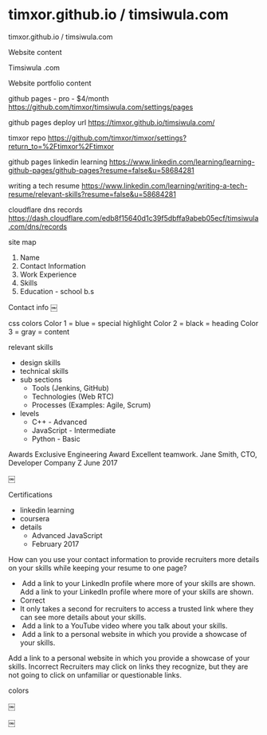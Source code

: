 # timxor.github.io / timsiwula.com

timxor.github.io / timsiwula.com

Website content

Timsiwula .com

Website portfolio content


github pages - pro - $4/month
https://github.com/timxor/timsiwula.com/settings/pages

github pages deploy url
https://timxor.github.io/timsiwula.com/

timxor repo
https://github.com/timxor/timxor/settings?return_to=%2Ftimxor%2Ftimxor

github pages linkedin learning
https://www.linkedin.com/learning/learning-github-pages/github-pages?resume=false&u=58684281

writing a tech resume
https://www.linkedin.com/learning/writing-a-tech-resume/relevant-skills?resume=false&u=58684281


cloudflare dns records
https://dash.cloudflare.com/edb8f15640d1c39f5dbffa9abeb05ecf/timsiwula.com/dns/records





site map

1. Name <blue>
2. Contact Information  <black>
3. Work Experience <black>
4. Skills
5. Education 
            - school <blue> b.s



Contact info
￼





css colors
Color 1 = blue = special highlight 
Color 2 = black = heading 
Color 3 = gray = content





relevant skills

- design skills
- technical skills
- sub sections
    - Tools (Jenkins, GitHub)
    - Technologies (Web RTC)
    - Processes (Examples: Agile, Scrum)
- levels
    - C++ - Advanced
    - JavaScript - Intermediate
    - Python - Basic






Awards
Exclusive Engineering Award
Excellent teamwork.
Jane Smith, CTO, Developer Company Z
June 2017


￼



Certifications
- linkedin learning
- coursera
- details
    - Advanced JavaScript
    - February 2017

















How can you use your contact information to provide recruiters more details on your skills while keeping your resume to one page?
*  Add a link to your LinkedIn profile where more of your skills are shown. Add a link to your LinkedIn profile where more of your skills are shown.
* Correct
* It only takes a second for recruiters to access a trusted link where they can see more details about your skills.  
*  Add a link to a YouTube video where you talk about your skills.   
*  Add a link to a personal website in which you provide a showcase of your skills.



Add a link to a personal website in which you provide a showcase of your skills.
Incorrect
Recruiters may click on links they recognize, but they are not going to click on unfamiliar or questionable links.




colors

￼


￼



























